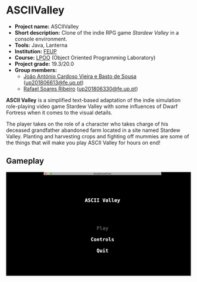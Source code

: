 # ASCIIValley

- **Project name:** ASCIIValley
- **Short description:** Clone of the indie RPG game *Stardew Valley* in a console environment.
- **Tools:** Java, Lanterna
- **Institution:** [FEUP](https://sigarra.up.pt/feup/en/web_page.Inicial)
- **Course:** [LPOO](https://sigarra.up.pt/feup/en/UCURR_GERAL.FICHA_UC_VIEW?pv_ocorrencia_id=420000) (Object Oriented Programming Laboratory)
- **Project grade:** 19.3/20.0
- **Group members:**
    - [João António Cardoso Vieira e Basto de Sousa](https://github.com/JoaoASousa) ([up201806613@fe.up.pt](mailto:up201806613@fe.up.pt))
    - [Rafael Soares Ribeiro](https://github.com/up201806330) ([up201806330@fe.up.pt](mailto:up201806330@fe.up.pt))

**ASCII Valley** is a simplified text-based adaptation of the indie simulation role-playing video game Stardew Valley with some influences of
 Dwarf Fortress when it comes to the visual details.
 
The player takes on the role of a character who takes charge of his deceased grandfather abandoned farm located in a site named Stardew Valley.
Planting and harvesting crops and fighting off mummies are some of the things that will make you play ASCII Valley for hours on end!

## Gameplay

![MainGif](docs/screenshots/main.gif) 
